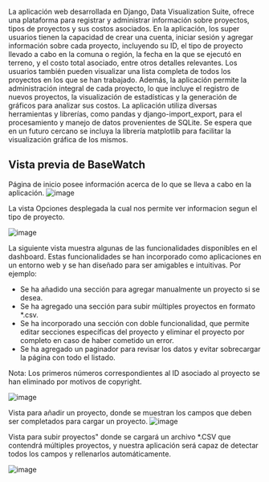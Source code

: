 La aplicación web desarrollada en Django, Data Visualization Suite, ofrece una plataforma para registrar y administrar información sobre proyectos, tipos de proyectos y sus costos asociados.
En la aplicación, los super usuarios tienen la capacidad de crear una cuenta, iniciar sesión y agregar información sobre cada proyecto, incluyendo su ID, el tipo de proyecto llevado a cabo en la comuna o región, la fecha en la que se ejecutó en terreno, y el costo total asociado, entre otros detalles relevantes. Los usuarios también pueden visualizar una lista completa de todos los proyectos en los que se han trabajado.
Además, la aplicación permite la administración integral de cada proyecto, lo que incluye el registro de nuevos proyectos, la visualización de estadísticas y la generación de gráficos para analizar sus costos. La aplicación utiliza diversas herramientas y librerías, como pandas y django-import_export, para el procesamiento y manejo de datos provenientes de SQLite. Se espera que en un futuro cercano se incluya la librería matplotlib para facilitar la visualización gráfica de los mismos.

## Vista previa de BaseWatch
Página de inicio posee información acerca de lo que se lleva a cabo en la aplicación.
![image](https://user-images.githubusercontent.com/72874155/228393182-0e742a66-0f88-4b69-9097-fdc7d89eb075.png)

La vista Opciones desplegada la cual nos permite ver informacion segun el tipo de proyecto.

![image](https://user-images.githubusercontent.com/72874155/228394764-20865288-baac-4e32-9118-119f654466dd.png)


La siguiente vista muestra algunas de las funcionalidades disponibles en el dashboard. Estas funcionalidades se han incorporado como aplicaciones en un entorno web y se han diseñado para ser amigables e intuitivas. Por ejemplo:

- Se ha añadido una sección para agregar manualmente un proyecto si se desea.
- Se ha agregado una sección para subir múltiples proyectos en formato *.csv.
- Se ha incorporado una sección con doble funcionalidad, que permite editar secciones específicas del proyecto y eliminar el proyecto por completo en caso de haber cometido un error.
- Se ha agregado un paginador para revisar los datos y evitar sobrecargar la página con todo el listado.

Nota: Los primeros números correspondientes al ID asociado al proyecto se han eliminado por motivos de copyright.

![image](https://user-images.githubusercontent.com/72874155/228393934-28d8c516-08a4-4e2a-8b60-e8bd7883d0c9.png)

Vista para añadir un proyecto, donde se muestran los campos que deben ser completados para cargar un proyecto.
![image](https://user-images.githubusercontent.com/72874155/228401121-5b75aa9e-9b64-464d-9401-6559ef21a208.png)

Vista para subir proyectos" donde se cargará un archivo *.CSV que contendrá múltiples proyectos, y nuestra aplicación será capaz de detectar todos los campos y rellenarlos automáticamente.

![image](https://user-images.githubusercontent.com/72874155/228401348-57d843cd-9dcd-48dd-9c1f-5eaec1cee4e4.png)



